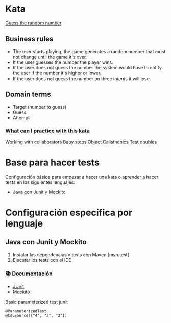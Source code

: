 # Kata

[Guess the random number](https://www.codurance.com/katas/random-number-kata)

## Business rules

- The user starts playing, the game generates a random number that must not
  change until the game it's over.
- If the user guesses the number the player wins.
- If the user does not guess the number the system would have to notify the user
  if the number it's higher or lower.
- If the user does not guess the number on three intents it will lose.

## Domain terms

- Target (number to guess)
- Guess
- Attempt

### What can I practice with this kata

Working with collaborators
Baby steps
Object Calisthenics
Test doubles

# Base para hacer tests

Configuración básica para empezar a hacer una kata o aprender a hacer tests en
los siguientes lenguajes:

- Java con Junit y Mockito

# Configuración específica por lenguaje

## Java con Junit y Mockito

1. Instalar las dependencias y tests con Maven [mvn test]
2. Ejecutar los tests con el IDE

### 📚 Documentación

- [JUnit](https://github.com/junit-team/junit/wiki)
- [Mockito](http://site.mockito.org/mockito/docs/current/org/mockito/Mockito.html)

Basic parameterized test junit

```
@ParameterizedTest
@CsvSource({"4", "3", "2"})
```
